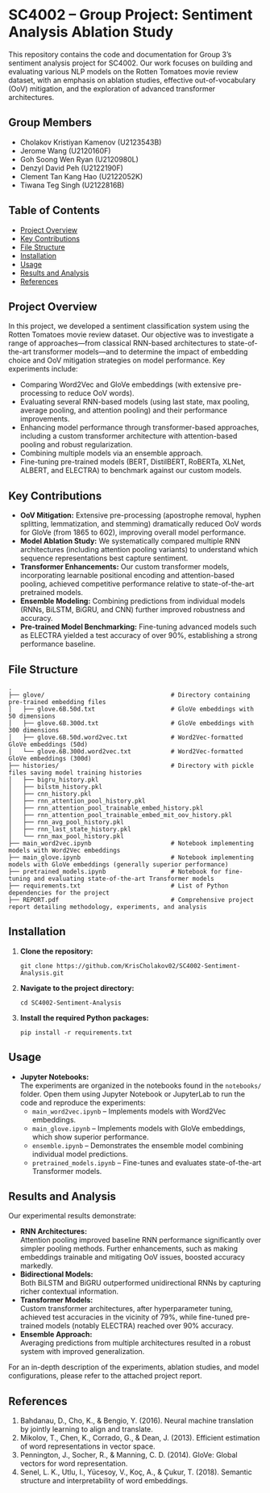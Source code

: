 # SC4002 – Group Project: Sentiment Analysis Ablation Study

This repository contains the code and documentation for Group 3’s sentiment analysis project for SC4002. Our work focuses on building and evaluating various NLP models on the Rotten Tomatoes movie review dataset, with an emphasis on ablation studies, effective out-of-vocabulary (OoV) mitigation, and the exploration of advanced transformer architectures.

## Group Members
- Cholakov Kristiyan Kamenov (U2123543B)
- Jerome Wang (U2120160F)
- Goh Soong Wen Ryan (U2120980L)
- Denzyl David Peh (U2122190F)
- Clement Tan Kang Hao (U2122052K)
- Tiwana Teg Singh (U2122816B)

## Table of Contents
- [Project Overview](#project-overview)
- [Key Contributions](#key-contributions)
- [File Structure](#file-structure)
- [Installation](#installation)
- [Usage](#usage)
- [Results and Analysis](#results-and-analysis)
- [References](#references)

## Project Overview
In this project, we developed a sentiment classification system using the Rotten Tomatoes movie review dataset. Our objective was to investigate a range of approaches—from classical RNN-based architectures to state-of-the-art transformer models—and to determine the impact of embedding choice and OoV mitigation strategies on model performance. Key experiments include:
- Comparing Word2Vec and GloVe embeddings (with extensive pre-processing to reduce OoV words).
- Evaluating several RNN-based models (using last state, max pooling, average pooling, and attention pooling) and their performance improvements.
- Enhancing model performance through transformer-based approaches, including a custom transformer architecture with attention-based pooling and robust regularization.
- Combining multiple models via an ensemble approach.
- Fine-tuning pre-trained models (BERT, DistilBERT, RoBERTa, XLNet, ALBERT, and ELECTRA) to benchmark against our custom models.

## Key Contributions
- **OoV Mitigation:** Extensive pre-processing (apostrophe removal, hyphen splitting, lemmatization, and stemming) dramatically reduced OoV words for GloVe (from 1865 to 602), improving overall model performance.
- **Model Ablation Study:** We systematically compared multiple RNN architectures (including attention pooling variants) to understand which sequence representations best capture sentiment.
- **Transformer Enhancements:** Our custom transformer models, incorporating learnable positional encoding and attention-based pooling, achieved competitive performance relative to state-of-the-art pretrained models.
- **Ensemble Modeling:** Combining predictions from individual models (RNNs, BiLSTM, BiGRU, and CNN) further improved robustness and accuracy.
- **Pre-trained Model Benchmarking:** Fine-tuning advanced models such as ELECTRA yielded a test accuracy of over 90%, establishing a strong performance baseline.

## File Structure
```
.
├── glove/                                   # Directory containing pre-trained embedding files
│   ├── glove.6B.50d.txt                     # GloVe embeddings with 50 dimensions
│   ├── glove.6B.300d.txt                    # GloVe embeddings with 300 dimensions
│   ├── glove.6B.50d.word2vec.txt            # Word2Vec-formatted GloVe embeddings (50d)
│   └── glove.6B.300d.word2vec.txt           # Word2Vec-formatted GloVe embeddings (300d)
├── histories/                               # Directory with pickle files saving model training histories
│   ├── bigru_history.pkl                    
│   ├── bilstm_history.pkl                   
│   ├── cnn_history.pkl                      
│   ├── rnn_attention_pool_history.pkl          
│   ├── rnn_attention_pool_trainable_embed_history.pkl 
│   ├── rnn_attention_pool_trainable_embed_mit_oov_history.pkl  
│   ├── rnn_avg_pool_history.pkl    
│   ├── rnn_last_state_history.pkl 
│   └── rnn_max_pool_history.pkl    
├── main_word2vec.ipynb                      # Notebook implementing models with Word2Vec embeddings
├── main_glove.ipynb                         # Notebook implementing models with GloVe embeddings (generally superior performance)
├── pretrained_models.ipynb                  # Notebook for fine-tuning and evaluating state-of-the-art Transformer models
├── requirements.txt                         # List of Python dependencies for the project
├── REPORT.pdf                               # Comprehensive project report detailing methodology, experiments, and analysis
```

## Installation
1. **Clone the repository:**
   ```
   git clone https://github.com/KrisCholakov02/SC4002-Sentiment-Analysis.git
   ```
2. **Navigate to the project directory:**
   ```
   cd SC4002-Sentiment-Analysis
   ```
3. **Install the required Python packages:**
   ```
   pip install -r requirements.txt
   ```

## Usage
- **Jupyter Notebooks:**  
  The experiments are organized in the notebooks found in the `notebooks/` folder. Open them using Jupyter Notebook or JupyterLab to run the code and reproduce the experiments:
  - `main_word2vec.ipynb` – Implements models with Word2Vec embeddings.
  - `main_glove.ipynb` – Implements models with GloVe embeddings, which show superior performance.
  - `ensemble.ipynb` – Demonstrates the ensemble model combining individual model predictions.
  - `pretrained_models.ipynb` – Fine-tunes and evaluates state-of-the-art Transformer models.

## Results and Analysis
Our experimental results demonstrate:
- **RNN Architectures:**  
  Attention pooling improved baseline RNN performance significantly over simpler pooling methods. Further enhancements, such as making embeddings trainable and mitigating OoV issues, boosted accuracy markedly.
- **Bidirectional Models:**  
  Both BiLSTM and BiGRU outperformed unidirectional RNNs by capturing richer contextual information.
- **Transformer Models:**  
  Custom transformer architectures, after hyperparameter tuning, achieved test accuracies in the vicinity of 79%, while fine-tuned pre-trained models (notably ELECTRA) reached over 90% accuracy.
- **Ensemble Approach:**  
  Averaging predictions from multiple architectures resulted in a robust system with improved generalization.
  
For an in-depth description of the experiments, ablation studies, and model configurations, please refer to the attached project report.

## References
1. Bahdanau, D., Cho, K., & Bengio, Y. (2016). Neural machine translation by jointly learning to align and translate.
2. Mikolov, T., Chen, K., Corrado, G., & Dean, J. (2013). Efficient estimation of word representations in vector space.
3. Pennington, J., Socher, R., & Manning, C. D. (2014). GloVe: Global vectors for word representation.
4. Senel, L. K., Utlu, I., Yücesoy, V., Koç, A., & Çukur, T. (2018). Semantic structure and interpretability of word embeddings.
